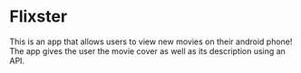# Flixster

This is an app that allows users to view new movies on their android phone! The app gives the user the movie cover as well as its description using an API.
